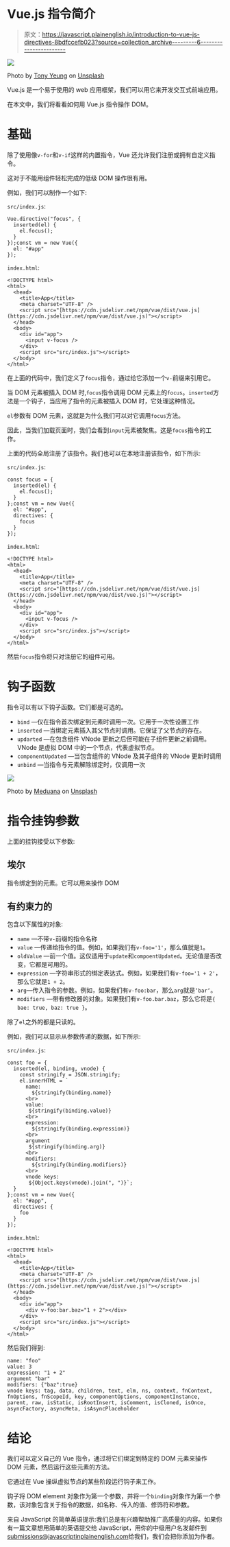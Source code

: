 # Vue.js 指令简介

> 原文：<https://javascript.plainenglish.io/introduction-to-vue-js-directives-8bdfccefb023?source=collection_archive---------6----------------------->

![](img/3848cc9e7fc6be5a419c22c3243856b1.png)

Photo by [Tony Yeung](https://unsplash.com/@mrtonyyeung?utm_source=medium&utm_medium=referral) on [Unsplash](https://unsplash.com?utm_source=medium&utm_medium=referral)

Vue.js 是一个易于使用的 web 应用框架，我们可以用它来开发交互式前端应用。

在本文中，我们将看看如何用 Vue.js 指令操作 DOM。

# 基础

除了使用像`v-for`和`v-if`这样的内置指令，Vue 还允许我们注册或拥有自定义指令。

这对于不能用组件轻松完成的低级 DOM 操作很有用。

例如，我们可以制作一个如下:

`src/index.js`:

```
Vue.directive("focus", {
  inserted(el) {
    el.focus();
  }
});const vm = new Vue({
  el: "#app"
});
```

`index.html`:

```
<!DOCTYPE html>
<html>
  <head>
    <title>App</title>
    <meta charset="UTF-8" />
    <script src="[https://cdn.jsdelivr.net/npm/vue/dist/vue.js](https://cdn.jsdelivr.net/npm/vue/dist/vue.js)"></script>
  </head>
  <body>
    <div id="app">
      <input v-focus />
    </div>
    <script src="src/index.js"></script>
  </body>
</html>
```

在上面的代码中，我们定义了`focus`指令，通过给它添加一个`v-`前缀来引用它。

当 DOM 元素被插入 DOM 时,`focus`指令调用 DOM 元素上的`focus`。`inserted`方法是一个钩子，当应用了指令的元素被插入 DOM 时，它处理这种情况。

`el`参数有 DOM 元素，这就是为什么我们可以对它调用`focus`方法。

因此，当我们加载页面时，我们会看到`input`元素被聚焦。这是`focus`指令的工作。

上面的代码全局注册了该指令。我们也可以在本地注册该指令，如下所示:

`src/index.js`:

```
const focus = {
  inserted(el) {
    el.focus();
  }
};const vm = new Vue({
  el: "#app",
  directives: {
    focus
  }
});
```

`index.html`:

```
<!DOCTYPE html>
<html>
  <head>
    <title>App</title>
    <meta charset="UTF-8" />
    <script src="[https://cdn.jsdelivr.net/npm/vue/dist/vue.js](https://cdn.jsdelivr.net/npm/vue/dist/vue.js)"></script>
  </head>
  <body>
    <div id="app">
      <input v-focus />
    </div>
    <script src="src/index.js"></script>
  </body>
</html>
```

然后`focus`指令将只对注册它的组件可用。

# 钩子函数

指令可以有以下钩子函数。它们都是可选的。

*   `bind` —仅在指令首次绑定到元素时调用一次。它用于一次性设置工作
*   `inserted` —当绑定元素插入其父节点时调用。它保证了父节点的存在。
*   `updarted` —在包含组件 VNode 更新之后但可能在子组件更新之前调用。VNode 是虚拟 DOM 中的一个节点，代表虚拟节点。
*   `componentUpdated` —当包含组件的 VNode 及其子组件的 VNode 更新时调用
*   `unbind` —当指令与元素解除绑定时，仅调用一次

![](img/64b2b0fc6a34ee9e15910435fde05c15.png)

Photo by [Meduana](https://unsplash.com/@meduana?utm_source=medium&utm_medium=referral) on [Unsplash](https://unsplash.com?utm_source=medium&utm_medium=referral)

# 指令挂钩参数

上面的挂钩接受以下参数:

## 埃尔

指令绑定到的元素。它可以用来操作 DOM

## 有约束力的

包含以下属性的对象:

*   `name` —不带`v-`前缀的指令名称
*   `value` —传递给指令的值。例如，如果我们有`v-foo='1'`，那么值就是`1`。
*   `oldValue` —前一个值。这仅适用于`update`和`compoentUpdated`。无论值是否改变，它都是可用的。
*   `expression` —字符串形式的绑定表达式。例如，如果我们有`v-foo='1 + 2'`，那么它就是`1 + 2`。
*   `arg`—传入指令的参数。例如，如果我们有`v-foo:bar`，那么`arg`就是`‘bar‘`。
*   `modifiers` —带有修改器的对象。如果我们有`v-foo.bar.baz`，那么它将是`{ bae: true, baz: true }`。

除了`el`之外的都是只读的。

例如，我们可以显示从参数传递的数据，如下所示:

`src/index.js`:

```
const foo = {
  inserted(el, binding, vnode) {
    const stringify = JSON.stringify;
    el.innerHTML = `
      name: 
        ${stringify(binding.name)}
      <br>
      value:  
       ${stringify(binding.value)}
      <br>
      expression:
        ${stringify(binding.expression)}
      <br>
      argument
       ${stringify(binding.arg)}
      <br>
      modifiers:
        ${stringify(binding.modifiers)}
      <br>
      vnode keys:
       ${Object.keys(vnode).join(", ")}`;
  }
};const vm = new Vue({
  el: "#app",
  directives: {
    foo
  }
});
```

`index.html`:

```
<!DOCTYPE html>
<html>
  <head>
    <title>App</title>
    <meta charset="UTF-8" />
    <script src="[https://cdn.jsdelivr.net/npm/vue/dist/vue.js](https://cdn.jsdelivr.net/npm/vue/dist/vue.js)"></script>
  </head>
  <body>
    <div id="app">
      <div v-foo:bar.baz="1 + 2"></div>
    </div>
    <script src="src/index.js"></script>
  </body>
</html>
```

然后我们得到:

```
name: "foo"
value: 3
expression: "1 + 2"
argument "bar"
modifiers: {"baz":true}
vnode keys: tag, data, children, text, elm, ns, context, fnContext, fnOptions, fnScopeId, key, componentOptions, componentInstance, parent, raw, isStatic, isRootInsert, isComment, isCloned, isOnce, asyncFactory, asyncMeta, isAsyncPlaceholder
```

# 结论

我们可以定义自己的 Vue 指令，通过将它们绑定到特定的 DOM 元素来操作 DOM 元素，然后运行这些元素的方法。

它通过在 Vue 操纵虚拟节点的某些阶段运行钩子来工作。

钩子将 DOM element 对象作为第一个参数，并将一个`binding`对象作为第一个参数，该对象包含关于指令的数据，如名称、传入的值、修饰符和参数。

来自 JavaScript 的简单英语提示:我们总是有兴趣帮助推广高质量的内容。如果你有一篇文章想用简单的英语提交给 JavaScript，用你的中级用户名发邮件到[submissions@javascriptinplainenglish.com](mailto:submissions@javascriptinplainenglish.com)给我们，我们会把你添加为作者。